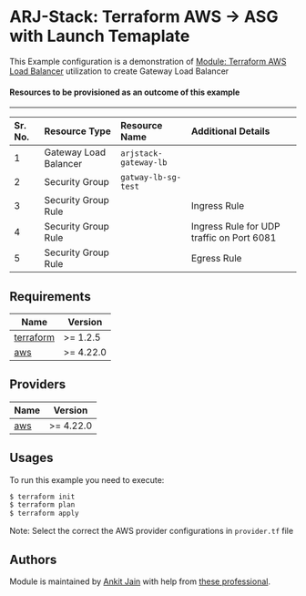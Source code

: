 # ARJ-Stack: Terraform AWS -> ASG with Launch Temaplate

This Example configuration is a demonstration of [Module: Terraform AWS Load Balancer](https://github.com/arjstack/terraform-aws-load-balancer) utilization to create Gateway Load Balancer

#### Resources to be provisioned as an outcome of this example
---

| Sr. No. | Resource Type | Resource Name | Additional Details |
|:------|:------|:------|:------|
| 1 | Gateway Load Balancer | `arjstack-gateway-lb` |  |
| 2 | Security Group | `gatway-lb-sg-test` |  |
| 3 | Security Group Rule |  | Ingress Rule |
| 4 | Security Group Rule |  | Ingress Rule for UDP traffic on Port 6081 |
| 5 | Security Group Rule |  | Egress Rule |

## Requirements

| Name | Version |
|------|---------|
| <a name="requirement_terraform"></a> [terraform](#requirement\_terraform) | >= 1.2.5 |
| <a name="requirement_aws"></a> [aws](#requirement\_aws) | >= 4.22.0 |

## Providers

| Name | Version |
|------|---------|
| <a name="provider_aws"></a> [aws](#provider\_aws) | >= 4.22.0 |

## Usages

To run this example you need to execute:

```bash
$ terraform init
$ terraform plan
$ terraform apply
```

Note: Select the correct the AWS provider configurations in `provider.tf` file

## Authors

Module is maintained by [Ankit Jain](https://github.com/ankit-jn) with help from [these professional](https://github.com/arjstack/terraform-aws-vpc/graphs/contributors).
